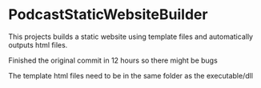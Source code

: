 # PodcastStaticWebsiteBuilder

This projects builds a static website using template files and automatically outputs html files.

Finished the original commit in 12 hours so there might be bugs

The template html files need to be in the same folder as the executable/dll
